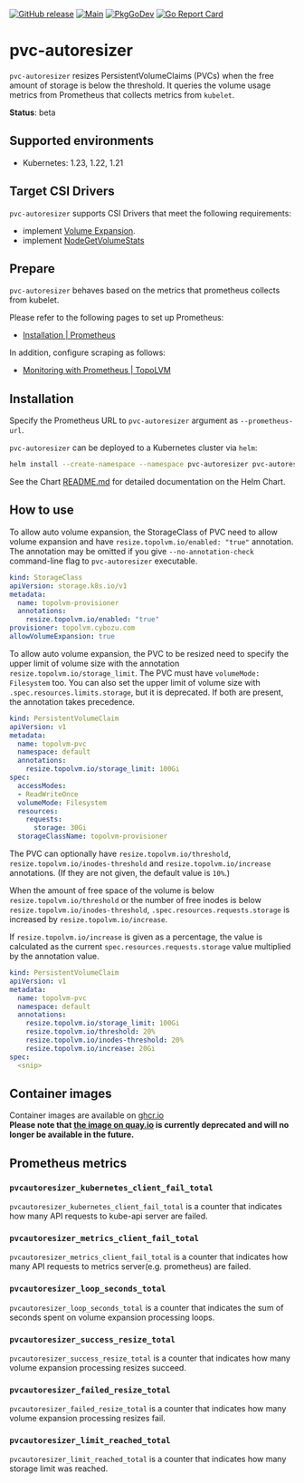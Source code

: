 [![GitHub release](https://img.shields.io/github/v/release/topolvm/pvc-autoresizer.svg?maxAge=60)][releases]
[![Main](https://github.com/topolvm/pvc-autoresizer/workflows/Main/badge.svg)](https://github.com/topolvm/pvc-autoresizer/actions)
[![PkgGoDev](https://pkg.go.dev/badge/github.com/topolvm/pvc-autoresizer?tab=overview)](https://pkg.go.dev/github.com/topolvm/pvc-autoresizer?tab=overview)
[![Go Report Card](https://goreportcard.com/badge/github.com/topolvm/pvc-autoresizer)](https://goreportcard.com/badge/github.com/topolvm/pvc-autoresizer)

# pvc-autoresizer

`pvc-autoresizer` resizes PersistentVolumeClaims (PVCs) when the free amount of storage is below the threshold.
It queries the volume usage metrics from Prometheus that collects metrics from `kubelet`.

**Status**: beta

## Supported environments

- Kubernetes: 1.23, 1.22, 1.21

## Target CSI Drivers

`pvc-autoresizer` supports CSI Drivers that meet the following requirements:

- implement [Volume Expansion](https://kubernetes-csi.github.io/docs/volume-expansion.html).
- implement [NodeGetVolumeStats](https://github.com/container-storage-interface/spec/blob/master/spec.md#nodegetvolumestats)

## Prepare

`pvc-autoresizer` behaves based on the metrics that prometheus collects from kubelet.

Please refer to the following pages to set up Prometheus:

- [Installation | Prometheus](https://prometheus.io/docs/prometheus/latest/installation/)

In addition, configure scraping as follows:

- [Monitoring with Prometheus | TopoLVM](https://github.com/topolvm/topolvm/blob/master/docs/prometheus.md)

## Installation

Specify the Prometheus URL to `pvc-autoresizer` argument as `--prometheus-url`.

`pvc-autoresizer` can be deployed to a Kubernetes cluster via `helm`:

```sh
helm install --create-namespace --namespace pvc-autoresizer pvc-autoresizer pvc-autoresizer/pvc-autoresizer --set "controller.args.prometheusURL=<YOUR PROMETHEUS ENDPOINT>"
```

See the Chart [README.md](./charts/pvc-autoresizer/README.md) for detailed documentation on the Helm Chart.

## How to use

To allow auto volume expansion, the StorageClass of PVC need to allow volume expansion and
have `resize.topolvm.io/enabled: "true"` annotation.  The annotation may be omitted if
you give `--no-annotation-check` command-line flag to `pvc-autoresizer` executable.

```yaml
kind: StorageClass
apiVersion: storage.k8s.io/v1
metadata:
  name: topolvm-provisioner
  annotations:
    resize.topolvm.io/enabled: "true"
provisioner: topolvm.cybozu.com
allowVolumeExpansion: true
```

To allow auto volume expansion, the PVC to be resized need to specify the upper limit of
volume size with the annotation `resize.topolvm.io/storage_limit`. The PVC must have `volumeMode: Filesystem` too.
You can also set the upper limit of volume size with `.spec.resources.limits.storage`, but it is deprecated. If both are present, the annotation takes precedence.

```yaml
kind: PersistentVolumeClaim
apiVersion: v1
metadata:
  name: topolvm-pvc
  namespace: default
  annotations:
    resize.topolvm.io/storage_limit: 100Gi
spec:
  accessModes:
  - ReadWriteOnce
  volumeMode: Filesystem
  resources:
    requests:
      storage: 30Gi
  storageClassName: topolvm-provisioner
```

The PVC can optionally have `resize.topolvm.io/threshold`, `resize.topolvm.io/inodes-threshold` and `resize.topolvm.io/increase` annotations.
(If they are not given, the default value is `10%`.)

When the amount of free space of the volume is below `resize.topolvm.io/threshold`
or the number of free inodes is below `resize.topolvm.io/inodes-threshold`,
`.spec.resources.requests.storage` is increased by `resize.topolvm.io/increase`.

If `resize.topolvm.io/increase` is given as a percentage, the value is calculated as
the current `spec.resources.requests.storage` value multiplied by the annotation value.

```yaml
kind: PersistentVolumeClaim
apiVersion: v1
metadata:
  name: topolvm-pvc
  namespace: default
  annotations:
    resize.topolvm.io/storage_limit: 100Gi
    resize.topolvm.io/threshold: 20%
    resize.topolvm.io/inodes-threshold: 20%
    resize.topolvm.io/increase: 20Gi
spec:
  <snip>
```

## Container images

Container images are available on [ghcr.io](https://github.com/topolvm/pvc-autoresizer/pkgs/container/pvc-autoresizer)  
**Please note that [the image on quay.io](https://quay.io/repository/topolvm/pvc-autoresizer) is currently deprecated and will no longer be available in the future.**

[releases]: https://github.com/topolvm/pvc-autoresizer/releases

## Prometheus metrics

###  `pvcautoresizer_kubernetes_client_fail_total`

`pvcautoresizer_kubernetes_client_fail_total` is a counter that indicates how many API requests to kube-api server are failed.

### `pvcautoresizer_metrics_client_fail_total`

`pvcautoresizer_metrics_client_fail_total` is a counter that indicates how many API requests to metrics server(e.g. prometheus) are failed.

### `pvcautoresizer_loop_seconds_total`

`pvcautoresizer_loop_seconds_total` is a counter that indicates the sum of seconds spent on volume expansion processing loops.

###  `pvcautoresizer_success_resize_total`

`pvcautoresizer_success_resize_total` is a counter that indicates how many volume expansion processing resizes succeed.

###  `pvcautoresizer_failed_resize_total`

`pvcautoresizer_failed_resize_total` is a counter that indicates how many volume expansion processing resizes fail.

###  `pvcautoresizer_limit_reached_total`

`pvcautoresizer_limit_reached_total` is a counter that indicates how many storage limit was reached.
